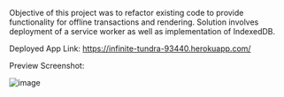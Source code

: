 Objective of this project was to refactor existing code to provide functionality for offline transactions and rendering. Solution involves deployment of a service worker as well as implementation of IndexedDB.

Deployed App Link: https://infinite-tundra-93440.herokuapp.com/

Preview Screenshot:

![image](https://user-images.githubusercontent.com/34629779/122688559-352ab880-d1da-11eb-997c-6c24349653ed.png)

